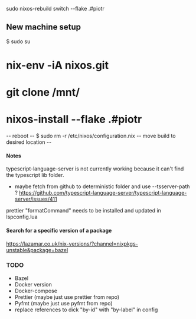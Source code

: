 sudo nixos-rebuild switch --flake .#piotr


## New machine setup
  $ sudo su
  # nix-env -iA nixos.git
  # git clone <repo> /mnt/<path>
  # nixos-install --flake .#piotr
  -- reboot --
  $ sudo rm -r /etc/nixos/configuration.nix
  -- move build to desired location --



#### Notes

typescript-language-server is not currently working because it can't find the
typescript lib folder.
  - maybe fetch from github to deterministic folder and use --tsserver-path ?
  https://github.com/typescript-language-server/typescript-language-server/issues/411


prettier "formatCommand" needs to be installed and updated in lspconfig.lua


#### Search for a specific version of a package

https://lazamar.co.uk/nix-versions/?channel=nixpkgs-unstable&package=bazel


### TODO

- Bazel
- Docker version
- Docker-compose
- Prettier (maybe just use prettier from repo)
- Pyfmt (maybe just use pyfmt from repo)
- replace references to dick "by-id" with "by-label" in config
